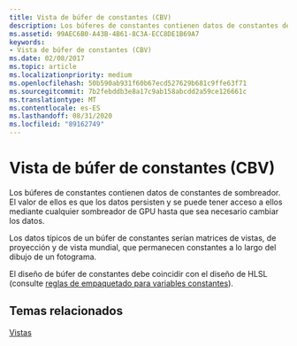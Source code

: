 ```yaml
---
title: Vista de búfer de constantes (CBV)
description: Los búferes de constantes contienen datos de constantes de sombreador. El valor de ellos es que los datos persisten y se puede tener acceso a ellos mediante cualquier sombreador de GPU hasta que sea necesario cambiar los datos.
ms.assetid: 99AEC6B0-A43B-4B61-8C3A-ECC8DE1B69A7
keywords:
- Vista de búfer de constantes (CBV)
ms.date: 02/08/2017
ms.topic: article
ms.localizationpriority: medium
ms.openlocfilehash: 50b590ab931f60b67ecd527629b681c9ffe63f71
ms.sourcegitcommit: 7b2febddb3e8a17c9ab158abcdd2a59ce126661c
ms.translationtype: MT
ms.contentlocale: es-ES
ms.lasthandoff: 08/31/2020
ms.locfileid: "89162749"
---
```

# <a name="constant-buffer-view-cbv"></a>Vista de búfer de constantes (CBV)


Los búferes de constantes contienen datos de constantes de sombreador. El valor de ellos es que los datos persisten y se puede tener acceso a ellos mediante cualquier sombreador de GPU hasta que sea necesario cambiar los datos.

Los datos típicos de un búfer de constantes serían matrices de vistas, de proyección y de vista mundial, que permanecen constantes a lo largo del dibujo de un fotograma.

El diseño de búfer de constantes debe coincidir con el diseño de HLSL (consulte [reglas de empaquetado para variables constantes](/windows/desktop/direct3dhlsl/dx-graphics-hlsl-packing-rules)).

## <a name="span-idrelated-topicsspanrelated-topics"></a><span id="related-topics"></span>Temas relacionados


[Vistas](views.md)

 

 